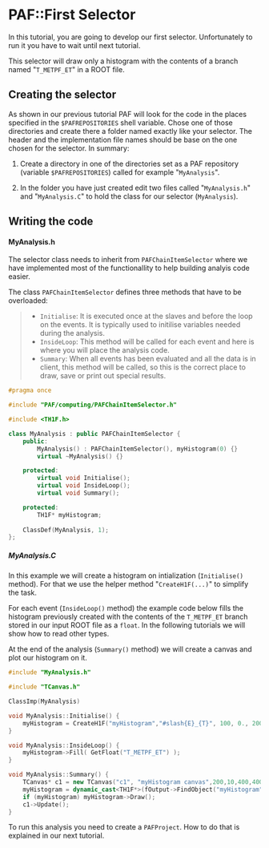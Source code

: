 # PAF::First Selector

In this tutorial, you are going to develop our first selector. Unfortunately to run it you have to wait until next tutorial.

This selector will draw only a histogram with the contents of a branch named "```T_METPF_ET```" in a ROOT file.

## Creating the selector
As shown in our previous tutorial PAF will look for the code in the places specified in the ```$PAFREPOSITORIES``` shell variable. Chose one of those directories and create there a folder named exactly like your selector. The header and the implementation file names should be base on the one chosen for the selector. In summary:

1. Create a directory in one of the directories set as a PAF repository (variable ```$PAFREPOSITORIES```) called for example "```MyAnalysis```".

2. In the folder you have just created edit two files called "```MyAnalysis.h```" and "```MyAnalysis.C```" to hold the class for our selector (```MyAnalysis```).

## Writing the code
#### MyAnalysis.h
The selector class needs to inherit from ```PAFChainItemSelector``` where we have implemented most of the functionallity to help building analyis code easier.

The class ```PAFChainItemSelector``` defines three methods that have to be overloaded:
>- ```Initialise```: It is executed once at the slaves and before the loop on the events. It is typically used to initilise variables needed during the analysis.
>- ```InsideLoop```: This method will be called for each event and here is where you will place the analysis code.
>- ```Summary```: When all events has been evaluated and all the data is in client, this method will be called, so this is the correct place to draw, save or print out special results.

```cpp
#pragma once

#include "PAF/computing/PAFChainItemSelector.h"

#include <TH1F.h>

class MyAnalysis : public PAFChainItemSelector {
	public:
		MyAnalysis() : PAFChainItemSelector(), myHistogram(0) {}
		virtual ~MyAnalysis() {}

	protected:
		virtual void Initialise();
		virtual void InsideLoop();
		virtual void Summary();

	protected:
		TH1F* myHistogram;
		
	ClassDef(MyAnalysis, 1);
};
```



##### MyAnalysis.C

In this example we will create a histogram on intialization (```Initialise()``` method). For that we use the helper method "```CreateH1F(...)```" to simplify the task.

For each event (```InsideLoop()``` method) the example code below fills the histogram previously created with the contents of the ```T_METPF_ET``` branch stored in our input ROOT file as a ```float```. In the following tutorials we will show how to read other types.

At the end of the analysis (```Summary()``` method) we will create a canvas and plot our histogram on it.

```cpp
#include "MyAnalysis.h"

#include "TCanvas.h"

ClassImp(MyAnalysis)

void MyAnalysis::Initialise() {
	myHistogram = CreateH1F("myHistogram","#slash{E}_{T}", 100, 0., 200.);
}

void MyAnalysis::InsideLoop() {
	myHistogram->Fill( GetFloat("T_METPF_ET") );
}

void MyAnalysis::Summary() {
    TCanvas* c1 = new TCanvas("c1", "myHistogram canvas",200,10,400,400);
    myHistogram = dynamic_cast<TH1F*>(fOutput->FindObject("myHistogram"));
    if (myHistogram) myHistogram->Draw();
    c1->Update();
}
```

To run this analysis you need to create a ```PAFProject```. How to do that is explained in our next tutorial.
